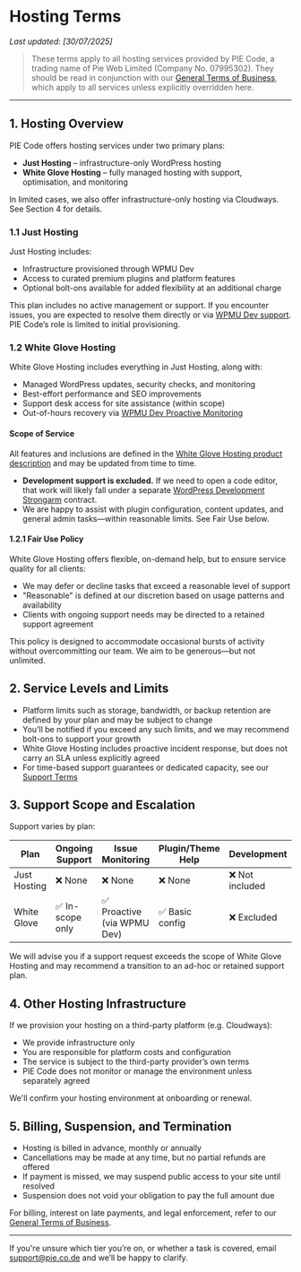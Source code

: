 # Hosting Terms

_Last updated: [30/07/2025]_
> These terms apply to all hosting services provided by PIE Code, a trading name of Pie Web Limited (Company No. 07995302). They should be read in conjunction with our [General Terms of Business](./general.md), which apply to all services unless explicitly overridden here.

---

## 1. Hosting Overview

PIE Code offers hosting services under two primary plans:

- **Just Hosting** – infrastructure-only WordPress hosting
- **White Glove Hosting** – fully managed hosting with support, optimisation, and monitoring

In limited cases, we also offer infrastructure-only hosting via Cloudways. See Section 4 for details.

### 1.1 Just Hosting

Just Hosting includes:

- Infrastructure provisioned through WPMU Dev
- Access to curated premium plugins and platform features
- Optional bolt-ons available for added flexibility at an additional charge

This plan includes no active management or support. If you encounter issues, you are expected to resolve them directly or via [WPMU Dev support](https://wpmudev.com/hub2/support/). PIE Code’s role is limited to initial provisioning.

### 1.2 White Glove Hosting

White Glove Hosting includes everything in Just Hosting, along with:

- Managed WordPress updates, security checks, and monitoring
- Best-effort performance and SEO improvements
- Support desk access for site assistance (within scope)
- Out-of-hours recovery via [WPMU Dev Proactive Monitoring](https://wpmudev.com/docs/hub-2-0/expert-services/#proactive-monitoring)

#### Scope of Service

All features and inclusions are defined in the [White Glove Hosting product description](https://pie.co.de/services/white-glove-hosting/) and may be updated from time to time.

- **Development support is excluded.** If we need to open a code editor, that work will likely fall under a separate [WordPress Development Strongarm](./support.md) contract.
- We are happy to assist with plugin configuration, content updates, and general admin tasks—within reasonable limits. See Fair Use below.

#### 1.2.1 Fair Use Policy

White Glove Hosting offers flexible, on-demand help, but to ensure service quality for all clients:

- We may defer or decline tasks that exceed a reasonable level of support
- "Reasonable" is defined at our discretion based on usage patterns and availability
- Clients with ongoing support needs may be directed to a retained support agreement

This policy is designed to accommodate occasional bursts of activity without overcommitting our team. We aim to be generous—but not unlimited.

## 2. Service Levels and Limits

- Platform limits such as storage, bandwidth, or backup retention are defined by your plan and may be subject to change
- You’ll be notified if you exceed any such limits, and we may recommend bolt-ons to support your growth
- White Glove Hosting includes proactive incident response, but does not carry an SLA unless explicitly agreed
- For time-based support guarantees or dedicated capacity, see our [Support Terms](./support.md)

## 3. Support Scope and Escalation

Support varies by plan:

| Plan             | Ongoing Support | Issue Monitoring | Plugin/Theme Help | Development |
|------------------|------------------|-------------------|-------------------|-------------|
| Just Hosting     | ❌ None           | ❌ None            | ❌ None            | ❌ Not included |
| White Glove      | ✅ In-scope only  | ✅ Proactive (via WPMU Dev) | ✅ Basic config     | ❌ Excluded      |

We will advise you if a support request exceeds the scope of White Glove Hosting and may recommend a transition to an ad-hoc or retained support plan.

## 4. Other Hosting Infrastructure

If we provision your hosting on a third-party platform (e.g. Cloudways):

- We provide infrastructure only
- You are responsible for platform costs and configuration
- The service is subject to the third-party provider’s own terms
- PIE Code does not monitor or manage the environment unless separately agreed

We'll confirm your hosting environment at onboarding or renewal.

## 5. Billing, Suspension, and Termination

- Hosting is billed in advance, monthly or annually
- Cancellations may be made at any time, but no partial refunds are offered
- If payment is missed, we may suspend public access to your site until resolved
- Suspension does not void your obligation to pay the full amount due

For billing, interest on late payments, and legal enforcement, refer to our [General Terms of Business](./general.md).

---

If you're unsure which tier you’re on, or whether a task is covered, email [support@pie.co.de](mailto:support@pie.co.de) and we’ll be happy to clarify.
